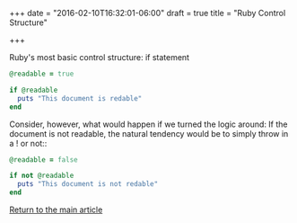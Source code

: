 +++
date = "2016-02-10T16:32:01-06:00"
draft = true
title = "Ruby Control Structure"

+++

Ruby's most basic control structure: if statement

```ruby
@readable = true

if @readable
  puts "This document is redable"
end
```

Consider, however, what would happen if we turned the logic around: If the document is not readable, the natural tendency would be to simply throw in a ! or not::

```ruby
@readable = false

if not @readable
  puts "This document is not redable"
end
```

[Return to the main article](/techtalk/ruby)
